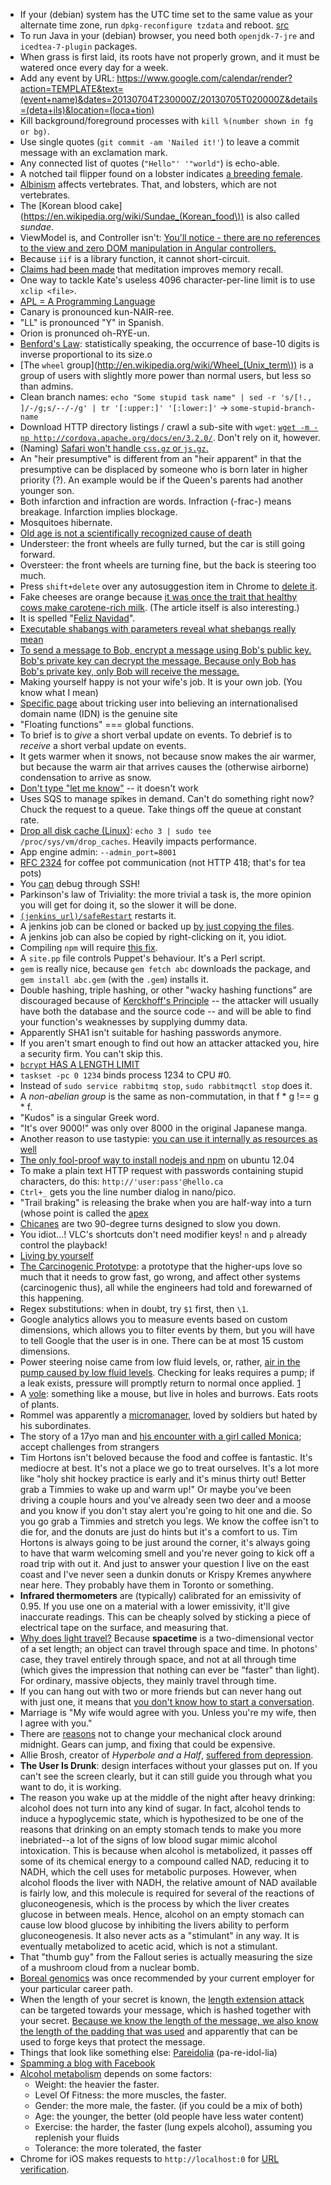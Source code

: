 * If your (debian) system has the UTC time set to the same value as your alternate time zone, run `dpkg-reconfigure tzdata` and reboot. [src](http://wiki.debian.org/TimeZoneChanges)
* To run Java in your (debian) browser, you need both `openjdk-7-jre` and `icedtea-7-plugin` packages.
* When grass is first laid, its roots have not properly grown, and it must be watered once every day for a week.
* Add any event by URL: https://www.google.com/calendar/render?action=TEMPLATE&text=(event+name)&dates=20130704T230000Z/20130705T020000Z&details=(deta+ils)&location=(loca+tion)
* Kill background/foreground processes with `kill %(number shown in fg or bg)`.
* Use single quotes (`git commit -am 'Nailed it!'`) to leave a commit message with an exclamation mark.
* Any connected list of quotes (`"Hello"' '"world"`) is echo-able.
* A notched tail flipper found on a lobster indicates [a breeding female](http://en.wikipedia.org/wiki/Homarus_americanus).
* [Albinism](http://en.wikipedia.org/wiki/Albino) affects vertebrates. That, and lobsters, which are not vertebrates.
* The [Korean blood cake](https://en.wikipedia.org/wiki/Sundae_(Korean_food\)) is also called *sundae*.
* ViewModel is, and Controller isn't: [You'll notice - there are no references to the view and zero DOM manipulation in Angular controllers.](http://stackoverflow.com/a/6566842/1558430)
* Because `iif` is a library function, it cannot short-circuit.
* [Claims had been made](http://lifehacker.com/what-happens-to-the-brain-when-you-meditate-and-how-it-1202533314) that meditation improves memory recall.
* One way to tackle Kate's useless 4096 character-per-line limit is to use `xclip <file>`.
* [APL = A Programming Language](http://en.wikipedia.org/wiki/APL_(programming_language))
* Canary is pronounced kun-NAIR-ree.
* "LL" is pronounced "Y" in Spanish.
* Orion is pronunced oh-RYE-un.
* [Benford's Law](http://en.wikipedia.org/wiki/Benford's_law): statistically speaking, the occurrence of base-10 digits is inverse proportional to its size.o
* [The `wheel` group](http://en.wikipedia.org/wiki/Wheel_(Unix_term\)) is a group of users with slightly more power than normal users, but less so than admins.
* Clean branch names: `echo "Some stupid task name" | sed -r 's/[!., ]/-/g;s/--/-/g' | tr '[:upper:]' '[:lower:]'` -> `some-stupid-branch-name`
* Download HTTP directory listings / crawl a sub-site with `wget`: [`wget -m -np http://cordova.apache.org/docs/en/3.2.0/`](http://stackoverflow.com/a/5317668/1558430). Don't rely on it, however.
* (Naming) [Safari won't handle `css.gz` or `js.gz`.](http://stackoverflow.com/a/5502390/1558430)
* An "heir presumptive" is different from an "heir apparent" in that the presumptive can be displaced by someone who is born later in higher priority (?). An example would be if the Queen's parents had another younger son.
* Both infarction and infraction are words. Infraction (-frac-) means breakage. Infarction implies blockage.
* Mosquitoes hibernate.
* [Old age is not a scientifically recognized cause of death](https://en.wikipedia.org/wiki/Death_by_natural_causes)
* Understeer: the front wheels are fully turned, but the car is still going forward.
* Oversteer: the front wheels are turning fine, but the back is steering too much.
* Press `shift+delete` over any autosuggestion item in Chrome to [delete it](http://www.reddit.com/r/AskReddit/comments/1tsfyd/what_is_something_i_could_teach_myself_in_5/).
* Fake cheeses are orange because [it was once the trait that healthy cows make carotene-rich milk](http://www.onebigfluke.com/2013/12/dyeing-cheese-orange-beware-of.html). (The article itself is also interesting.)
* It is spelled "[Feliz Navidad](https://www.youtube.com/watch?v=xMtuVP8Mj4o&)".
* [Executable shabangs with parameters reveal what shebangs really mean](http://superuser.com/a/195834)
* [To send a message to Bob, encrypt a message using Bob's public key. Bob's private key can decrypt the message. Because only Bob has Bob's private key, only Bob will receive the message.](https://en.wikipedia.org/wiki/Pretty_Good_Privacy)
* Making yourself happy is not your wife's job. It is your own job. (You know what I mean)
* [Specific page](http://en.wikipedia.org/wiki/IDN_homograph_attack) about tricking user into believing an internationalised domain name (IDN) is the genuine site
* "Floating functions" === global functions.
* To brief is to *give* a short verbal update on events. To debrief is to *receive* a short verbal update on events.
* It gets warmer when it snows, not because snow makes the air warmer, but because the warm air that arrives causes the (otherwise airborne) condensation to arrive as snow.
* [Don't type "let me know"](http://letsworkshop.com/blog/the-email-line/) -- it doesn't work
* Uses SQS to manage spikes in demand. Can't do something right now? Chuck the request to a queue. Take things off the queue at constant rate.
* [Drop all disk cache (Linux)](http://stackoverflow.com/questions/9551838/how-to-purge-disk-i-o-caches-on-linux): `echo 3 | sudo tee /proc/sys/vm/drop_caches`. Heavily impacts performance.
* App engine admin: `--admin_port=8001`
* [RFC 2324](https://www.ietf.org/rfc/rfc2324.txt) for coffee pot communication (not HTTP 418; that's for tea pots)
* You [can](http://blog.jetbrains.com/pycharm/2013/03/how-pycharm-helps-you-with-remote-development/) debug through SSH!
* Parkinson's law of Triviality: the more trivial a task is, the more opinion you will get for doing it, so the slower it will be done.
* [`(jenkins_url)/safeRestart`](http://stackoverflow.com/a/8077830/1558430) restarts it.
* A jenkins job can be cloned or backed up [by just copying the files](https://wiki.jenkins-ci.org/display/JENKINS/Administering+Jenkins).
* A jenkins job can also be copied by right-clicking on it, you idiot.
* Compiling `npm` will require [this fix](http://stackoverflow.com/a/5062718/1558430). 
* A `site.pp` file controls Puppet's behaviour. It's a Perl script.
* `gem` is really nice, because `gem fetch abc` downloads the package, and `gem install abc.gem` (with the `.gem`) installs it.
* Double hashing, triple hashing, or other "wacky hashing functions" are discouraged because of [Kerckhoff's Principle](https://crackstation.net/hashing-security.htm) -- the attacker will usually have both the database and the source code -- and will be able to find your function's weaknesses by supplying dummy data.
* Apparently SHA1 isn't suitable for hashing passwords anymore.
* If you aren't smart enough to find out how an attacker attacked you, hire a security firm. You can't skip this.
* [`bcrypt` HAS A LENGTH LIMIT](https://news.ycombinator.com/item?id=7286453)
* `taskset -pc 0 1234` binds process 1234 to CPU #0.
* Instead of `sudo service rabbitmq stop`, `sudo rabbitmqctl stop` does it.
* A *non-abelian group* is the same as non-commutation, in that f * g !== g * f.
* "Kudos" is a singular Greek word.
* "It's over 9000!" was only over 8000 in the original Japanese manga.
* Another reason to use tastypie: [you can use it internally as resources as well](http://django-tastypie.readthedocs.org/en/latest/cookbook.html#using-your-resource-in-regular-views)
* [The only fool-proof way to install nodejs and npm](http://stackoverflow.com/a/21715730/1558430) on ubuntu 12.04
* To make a plain text HTTP request with passwords containing stupid characters, do this: `http://'user:pass'@hello.ca`
* `Ctrl+_` gets you the line number dialog in nano/pico.
* "Trail braking" is releasing the brake when you are half-way into a turn (whose point is called the [apex](https://en.wikipedia.org/wiki/Apex_(racing\)))
* [Chicanes](https://en.wikipedia.org/wiki/Chicanes) are two 90-degree turns designed to slow you down.
* You idiot...! VLC's shortcuts don't need modifier keys! `n` and `p` already control the playback!
* [Living by yourself](http://www.reddit.com/r/AskReddit/comments/1z996r/what_are_some_of_the_perks_when_living_by_yourself/)
* [The Carcinogenic Prototype](http://blog.hedges.net/2014/04/08/4-symptoms-of-dysfunction-in-software-teams/): a prototype that the higher-ups love so much that it needs to grow fast, go wrong, and affect other systems (carcinogenic thus), all while the engineers had told and forewarned of this happening.
* Regex substitutions: when in doubt, try `$1` first, then `\1`.
* Google analytics allows you to measure events based on custom dimensions, which allows you to filter events by them, but you will have to tell Google that the user is in one. There can be at most 15 custom dimensions.
* Power steering noise came from low fluid levels, or, rather, [air in the pump caused by low fluid levels](https://www.youtube.com/watch?v=ZiLKvFDTi78). Checking for leaks requires a pump; if a leak exists, pressure will promptly return to normal once applied. [1](http://www.wikihow.com/Flush-Power-Steering-Fluid)
* A [vole](http://en.wikipedia.org/wiki/Vole): something like a mouse, but live in holes and burrows. Eats roots of plants.
* Rommel was apparently a [micromanager](http://www.reddit.com/r/todayilearned/comments/25hqf5/til_in_ww2_german_field_marshal_erwin_rommel/chhg305), loved by soldiers but hated by his subordinates.
* The story of a 17yo man and [his encounter with a girl called Monica](http://www.reddit.com/r/AskReddit/comments/258w8s/what_is_a_story_you_have_been_dying_to_tell/chex9eq); accept challenges from strangers
* Tim Hortons isn't beloved because the food and coffee is fantastic. It's mediocre at best. It's not a place we go to treat ourselves. It's a lot more like "holy shit hockey practice is early and it's minus thirty out! Better grab a Timmies to wake up and warm up!" Or maybe you've been driving a couple hours and you've already seen two deer and a moose and you know if you don't stay alert you're going to hit one and die. So you go grab a Timmies and stretch you legs. We know the coffee isn't to die for, and the donuts are just do hints but it's a comfort to us. Tim Hortons is always going to be just around the corner, it's always going to have that warm welcoming smell and you're never going to kick off a road trip with out it. And just to answer your question I live on the east coast and I've never seen a dunkin donuts or Krispy Kremes anywhere near here. They probably have them in Toronto or something.
* **Infrared thermometers** are (typically) calibrated for an emissivity of 0.95. If you use one on a material with a lower emissivity, it'll give inaccurate readings. This can be cheaply solved by sticking a piece of electrical tape on the surface, and measuring that.
* [Why does light travel?](http://www.reddit.com/r/explainlikeimfive/comments/22pi7o/eli5_why_does_light_travel) Because **spacetime** is a two-dimensional vector of a set length; an object can travel through space and time. In photons' case, they travel entirely through space, and not at all through time (which gives the impression that nothing can ever be "faster" than light). For ordinary, massive objects, they mainly travel through time.
* If you can hang out with two or more friends but can never hang out with just one, it means that [you don't know how to start a conversation](http://www.reddit.com/r/AdviceAnimals/comments/22padj/anyone_else_experience_this).
* Marriage is "My wife would agree with you. Unless you're my wife, then I agree with you."
* There are [reasons](http://www.reddit.com/r/Watches/comments/23iskt/lesson_on_mechanics_or_why_you_shouldnt/cgxekiw) not to change your mechanical clock around midnight. Gears can jump, and fixing that could be expensive.
* Allie Brosh, creator of *Hyperbole and a Half*, [suffered from depression](http://m.theglobeandmail.com/life/health-and-fitness/health/meet-cartoonist-allie-brosh-an-unlikely-poster-girl-for-depression/article15190616/?service=mobile).
* **The User Is Drunk**: design interfaces without your glasses put on. If you can't see the screen clearly, but it can still guide you through what you want to do, it is working.
* The reason you wake up at the middle of the night after heavy drinking: alcohol does not turn into any kind of sugar. In fact, alcohol tends to induce a hypoglycemic state, which is hypothesized to be one of the reasons that drinking on an empty stomach tends to make you more inebriated--a lot of the signs of low blood sugar mimic alcohol intoxication. This is because when alcohol is metabolized, it passes off some of its chemical energy to a compound called NAD, reducing it to NADH, which the cell uses for metabolic purposes. However, when alcohol floods the liver with NADH, the relative amount of NAD available is fairly low, and this molecule is required for several of the reactions of gluconeogenesis, which is the process by which the liver creates glucose in between meals. Hence, alcohol on an empty stomach can cause low blood glucose by inhibiting the livers ability to perform gluconeogenesis. It also never acts as a "stimulant" in any way. It is eventually metabolized to acetic acid, which is not a stimulant.
* That "thumb guy" from the Fallout series is actually measuring the size of a mushroom cloud from a nuclear bomb.
* [Boreal genomics](http://www.borealgenomics.com/) was once recommended by your current employer for your particular career path.
* When the length of your secret is known, the [length extension attack](http://en.wikipedia.org/wiki/Length_extension_attack) can be targeted towards your message, which is hashed together with your secret. [Because we know the length of the message, we also know the length of the padding that was used](http://crypto.stackexchange.com/questions/3978/understanding-a-length-extension-attack) and apparently that can be used to forge keys that protect the message.
* Things that look like something else: [Pareidolia](http://www.reddit.com/r/pareidolia) (pa-re-idol-lia)
* [Spamming a blog with Facebook](http://www.reddit.com/r/netsec/comments/23xhmo/using_facebooks_bandwidth_to_generate_900_mbps)
* [Alcohol metabolism]() depends on some factors:
    * Weight: the heavier the faster.
    * Level Of Fitness: the more muscles, the faster.
    * Gender: the more male, the faster. (if you could be a mix of both)
    * Age: the younger, the better (old people have less water content)
    * Exercise: the harder, the faster (lung expels alcohol), assuming you replenish your fluids
    * Tolerance: the more tolerated, the faster
* Chrome for iOS makes requests to `http://localhost:0` for [URL verification](http://blog.newrelic.com/2014/04/11/crazy-things-found-developing-new-relic-browser/?mpc=SM-TWIT-generic-EN-100-browserdev-crazythings).